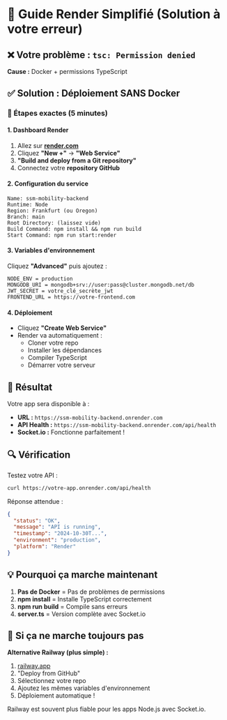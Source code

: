 # 🚀 Guide Render Simplifié (Solution à votre erreur)

## ❌ Votre problème : `tsc: Permission denied`

**Cause :** Docker + permissions TypeScript

## ✅ Solution : Déploiement SANS Docker

### 🎯 Étapes exactes (5 minutes)

#### 1. Dashboard Render
1. Allez sur **[render.com](https://render.com)**
2. Cliquez **"New +"** → **"Web Service"**
3. **"Build and deploy from a Git repository"**
4. Connectez votre **repository GitHub**

#### 2. Configuration du service
```
Name: ssm-mobility-backend
Runtime: Node
Region: Frankfurt (ou Oregon)
Branch: main
Root Directory: (laissez vide)
Build Command: npm install && npm run build
Start Command: npm run start:render
```

#### 3. Variables d'environnement
Cliquez **"Advanced"** puis ajoutez :
```
NODE_ENV = production
MONGODB_URI = mongodb+srv://user:pass@cluster.mongodb.net/db
JWT_SECRET = votre_clé_secrète_jwt
FRONTEND_URL = https://votre-frontend.com
```

#### 4. Déploiement
- Cliquez **"Create Web Service"**
- Render va automatiquement :
  - Cloner votre repo
  - Installer les dépendances
  - Compiler TypeScript
  - Démarrer votre serveur

## 🎉 Résultat

Votre app sera disponible à :
- **URL :** `https://ssm-mobility-backend.onrender.com`
- **API Health :** `https://ssm-mobility-backend.onrender.com/api/health`
- **Socket.io :** Fonctionne parfaitement !

## 🔍 Vérification

Testez votre API :
```bash
curl https://votre-app.onrender.com/api/health
```

Réponse attendue :
```json
{
  "status": "OK",
  "message": "API is running",
  "timestamp": "2024-10-30T...",
  "environment": "production",
  "platform": "Render"
}
```

## 💡 Pourquoi ça marche maintenant

1. **Pas de Docker** = Pas de problèmes de permissions
2. **npm install** = Installe TypeScript correctement
3. **npm run build** = Compile sans erreurs
4. **server.ts** = Version complète avec Socket.io

## 🚨 Si ça ne marche toujours pas

**Alternative Railway (plus simple) :**
1. [railway.app](https://railway.app)
2. "Deploy from GitHub"
3. Sélectionnez votre repo
4. Ajoutez les mêmes variables d'environnement
5. Déploiement automatique !

Railway est souvent plus fiable pour les apps Node.js avec Socket.io.